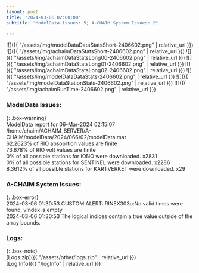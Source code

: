 ```yaml
---
layout: post
title: "2024-03-06 02:00:00"
subtitle: "ModelData Issues: 5; A-CHAIM System Issues: 2"

---
```


![]({{ "/assets/img/modelDataDataStatsShort-2406602.png" | relative_url }})
![]({{ "/assets/img/achaimDataStatsShort-2406602.png" | relative_url }})
![]({{ "/assets/img/achaimDataStatsLong00-2406602.png" | relative_url }})
![]({{ "/assets/img/achaimDataStatsLong01-2406602.png" | relative_url }})
![]({{ "/assets/img/achaimDataStatsLong02-2406602.png" | relative_url }})
![]({{ "/assets/img/modelDataDataStats-2406602.png" | relative_url }})
![]({{ "/assets/img/modelDataStationStats-2406602.png" | relative_url }})
![]({{ "/assets/img/achaimRunTime-2406602.png" | relative_url }})


### ModelData Issues:  
  
{: .box-warning}  
 ModelData report for 06-Mar-2024 02:15:07   
 /home/chaim/ACHAIM_SERVER/A-CHAIM/modelData/2024/066/02/modelData.mat   
 62.2623% of RIO absoprtion values are finite   
 73.678% of RIO volt values are finite   
 0% of all possible stations for IONO were downloaded. x2831   
 0% of all possible stations for SENTINEL were downloaded. x2286   
 8.3612% of all possible stations for KARTVERKET were downloaded. x29   
  
### A-CHAIM System Issues:  
  
{: .box-error}  
2024-03-06 01:30:53 CUSTOM ALERT: RINEX303o:No valid times were found, vIndex is empty  
2024-03-06 01:30:53 The logical indices contain a true value outside of the array bounds.  

### Logs:  
  
{: .box-note}  
[Logs.zip]({{ "/assets/other/logs.zip" | relative_url }})  
[Log Info]({{ "/logInfo" | relative_url }})  
